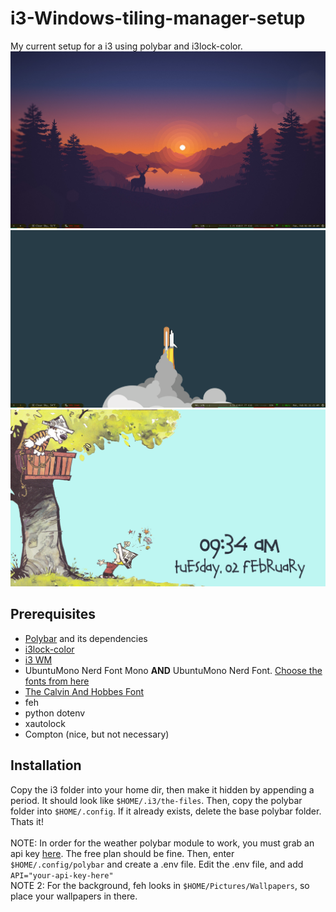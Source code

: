 # i3-Windows-tiling-manager-setup
My current setup for a i3 using polybar and i3lock-color. <br/>
<img alt='rice 1' src='https://github.com/sudocanttype/i3-Windows-tiling-manager-setup/blob/main/img/image1.png'>
<img alt='rice 2' src='https://github.com/sudocanttype/i3-Windows-tiling-manager-setup/blob/main/img/image2.png'>
<img alt='Lock screen' src='https://github.com/sudocanttype/i3-Windows-tiling-manager-setup/blob/main/img/image-locked.png'>

## Prerequisites
  * [Polybar](https://github.com/polybar/polybar) and its dependencies
  * [i3lock-color](https://github.com/Raymo111/i3lock-color)
  * [i3 WM](https://i3wm.org/downloads/)
  * UbuntuMono Nerd Font Mono **AND** UbuntuMono Nerd Font. [Choose the fonts from here](https://github.com/ryanoasis/nerd-fonts/tree/master/patched-fonts/UbuntuMono/Regular/complete)
  * [The Calvin And Hobbes Font](https://www.dafont.com/calvin-and-hobbes.font)
  * feh
  * python dotenv
  * xautolock
  * Compton (nice, but not necessary)

## Installation
Copy the i3 folder into your home dir, then make it hidden by appending a period. It should look like ```$HOME/.i3/the-files```. Then, copy the polybar folder into ```$HOME/.config```. If it already exists, delete the base polybar folder. Thats it! <br/><br/>
NOTE: In order for the weather polybar module to work, you must grab an api key [here](https://openweathermap.org/price). The free plan should be fine. Then, enter ```$HOME/.config/polybar``` and create a .env file. Edit the .env file, and add ```API="your-api-key-here"``` <br/>
NOTE 2: For the background, feh looks in ```$HOME/Pictures/Wallpapers```, so place your wallpapers in there.
